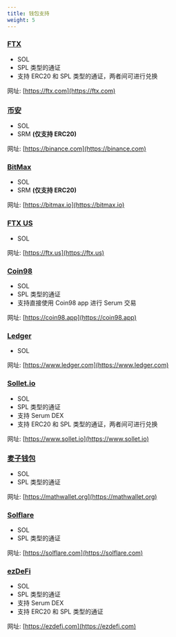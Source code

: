 ```yaml
---
title: 钱包支持
weight: 5
---
```


### [FTX](https://ftx.com)

- SOL
- SPL 类型的通证
- 支持 ERC20 和 SPL 类型的通证，两者间可进行兑换

网址: [https://ftx.com](https://ftx.com)

### [币安](https://binance.com)

- SOL
- SRM **(仅支持 ERC20)**

网址: [https://binance.com](https://binance.com)

### [BitMax](https://bitmax.io)

- SOL
- SRM **(仅支持 ERC20)**

网址: [https://bitmax.io](https://bitmax.io)

### [FTX US](https://ftx.us)

- SOL

网址: [https://ftx.us](https://ftx.us)

### [Coin98](https://coin98.app)

- SOL
- SPL 类型的通证
- 支持直接使用 Coin98 app 进行 Serum 交易

网址: [https://coin98.app](https://coin98.app)

### [Ledger](https://www.ledger.com)

- SOL

网址: [https://www.ledger.com](https://www.ledger.com)

### [Sollet.io](https://www.sollet.io)

- SOL
- SPL 类型的通证
- 支持 Serum DEX
- 支持 ERC20 和 SPL 类型的通证，两者间可进行兑换

网址: [https://www.sollet.io](https://www.sollet.io)

### [麦子钱包](https://mathwallet.org)

- SOL
- SPL 类型的通证

网址: [https://mathwallet.org](https://mathwallet.org)

### [Solflare](https://solflare.com)

- SOL
- SPL 类型的通证

网址: [https://solflare.com](https://solflare.com)

### [ezDeFi](https://ezdefi.com)

- SOL
- SPL 类型的通证
- 支持 Serum DEX
- 支持 ERC20 和 SPL 类型的通证

网址: [https://ezdefi.com](https://ezdefi.com)